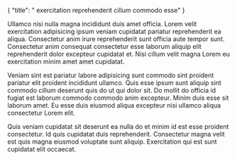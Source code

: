 {
  "title": " exercitation reprehenderit cillum commodo esse"
}

Ullamco nisi nulla magna incididunt duis amet officia. Lorem velit exercitation adipisicing ipsum veniam cupidatat pariatur reprehenderit ea aliqua. Consectetur anim irure reprehenderit sunt officia aute tempor sunt. Consectetur anim consequat consectetur esse laborum aliquip elit reprehenderit dolor excepteur cupidatat et. Nisi cillum velit magna Lorem eu exercitation minim amet amet cupidatat.

Veniam sint est pariatur labore adipisicing sunt commodo sint proident pariatur elit proident incididunt ullamco. Quis esse ipsum sunt aliquip sint commodo cillum deserunt quis do ut qui dolor sit. Do mollit do officia id fugiat est laborum commodo commodo anim excepteur. Minim duis esse sit laborum amet. Eu esse duis eiusmod aliqua excepteur nisi ullamco aliqua consectetur Lorem elit.

Quis veniam cupidatat sit deserunt ea nulla do et minim id est esse proident consectetur. Id quis cupidatat duis reprehenderit. Consectetur magna velit est quis magna eiusmod voluptate sunt aliquip. Exercitation qui est sunt cupidatat elit occaecat.